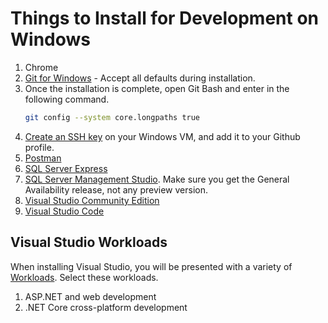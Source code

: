 # Things to Install for Development on Windows

1. Chrome
1. [Git for Windows](https://gitforwindows.org/) - Accept all defaults during installation.
1. Once the installation is complete, open Git Bash and enter in the following command.
    ```sh
    git config --system core.longpaths true
    ```
1. [Create an SSH key](https://github.com/nashville-software-school/client-side-mastery/tree/master/book-1-setup#create-ssh-key) on your Windows VM, and add it to your Github profile.
1. [Postman](https://www.getpostman.com/)
1. [SQL Server Express](https://www.microsoft.com/en-us/sql-server/sql-server-editions-express)
1. [SQL Server Management Studio](https://docs.microsoft.com/en-us/sql/ssms/download-sql-server-management-studio-ssms?view=sql-server-2017). Make sure you get the General Availability release, not any preview version.
1. [Visual Studio Community Edition](https://visualstudio.microsoft.com/vs/community/)
1. [Visual Studio Code](https://code.visualstudio.com/)

## Visual Studio Workloads

When installing Visual Studio, you will be presented with a variety of [Workloads](https://visualstudio.microsoft.com/vs/support/selecting-workloads-visual-studio-2017/). Select these workloads.

1. ASP.NET and web development
1. .NET Core cross-platform development

